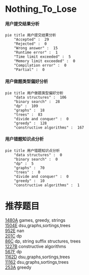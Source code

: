 # Nothing_To_Lose

<!-- tabs:start -->



#### **用户提交结果分析**

```mermaid
pie title 用户提交结果分析
    "Accepted" :  29
    "Rejected" :  0
    "Wrong answer" :  15
    "Runtime error" :  1
    "Time limit exceeded" :  5
    "Memory limit exceeded" :  0
    "Compilation error" :  0
    "Partial" :  0
```

#### **用户做题类型偏好分析**

```mermaid
pie title 用户做题类型偏好分析
    "data structures" :  106
    "binary search" :  28
    "dp" :  109
    "graphs" :  18
    "trees" :  83
    "divide and conquer" :  0
    "greedy" :  128
    "constructive algorithms" :  167
```
#### **用户错题知识点分析**

```mermaid
pie title 用户错题知识点分析
    "data structures" :  0
    "binary search" :  0
    "dp" :  5
    "graphs" :  70
    "trees" :  0
    "divide and conquer" :  0
    "greedy" :  10
    "constructive algorithms" :  1
```



<!-- tabs:end -->
# 推荐题目
[1480A](https://codeforces.com/contest/1480/problem/A)		games,
                        greedy,
                        strings		  
[1504E](https://codeforces.com/contest/1504/problem/E)		dsu,graphs,sortings,trees		  
[952E](https://codeforces.com/contest/952/problem/E)		nan		  
[201C](https://codeforces.com/contest/201/problem/C)		dp		  
[86C](https://codeforces.com/contest/86/problem/C)		dp,
                        string suffix structures,
                        trees		  
[1227B](https://codeforces.com/contest/1227/problem/B)		constructive algorithms		  
[567F](https://codeforces.com/contest/567/problem/F)		dp		  
[1162D](https://codeforces.com/contest/1162/problem/D)		dsu,graphs,sortings,trees		  
[11162](https://codeforces.com/contest/1116/problem/2)		dsu,graphs,sortings,trees		  
[253A](https://codeforces.com/contest/253/problem/A)		greedy		  
